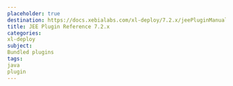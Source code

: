 ```yaml
---
placeholder: true
destination: https://docs.xebialabs.com/xl-deploy/7.2.x/jeePluginManual.html
title: JEE Plugin Reference 7.2.x
categories:
xl-deploy
subject:
Bundled plugins
tags:
java
plugin
---
```


